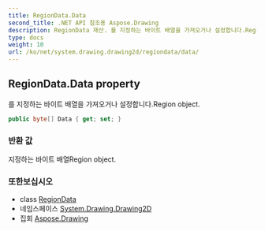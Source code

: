 ```yaml
---
title: RegionData.Data
second_title: .NET API 참조용 Aspose.Drawing
description: RegionData 재산. 를 지정하는 바이트 배열을 가져오거나 설정합니다.Region object.
type: docs
weight: 10
url: /ko/net/system.drawing.drawing2d/regiondata/data/
---
```

## RegionData.Data property

를 지정하는 바이트 배열을 가져오거나 설정합니다.Region object.

```csharp
public byte[] Data { get; set; }
```

### 반환 값

지정하는 바이트 배열Region object.

### 또한보십시오

* class [RegionData](../)
* 네임스페이스 [System.Drawing.Drawing2D](../../regiondata/)
* 집회 [Aspose.Drawing](../../../)


